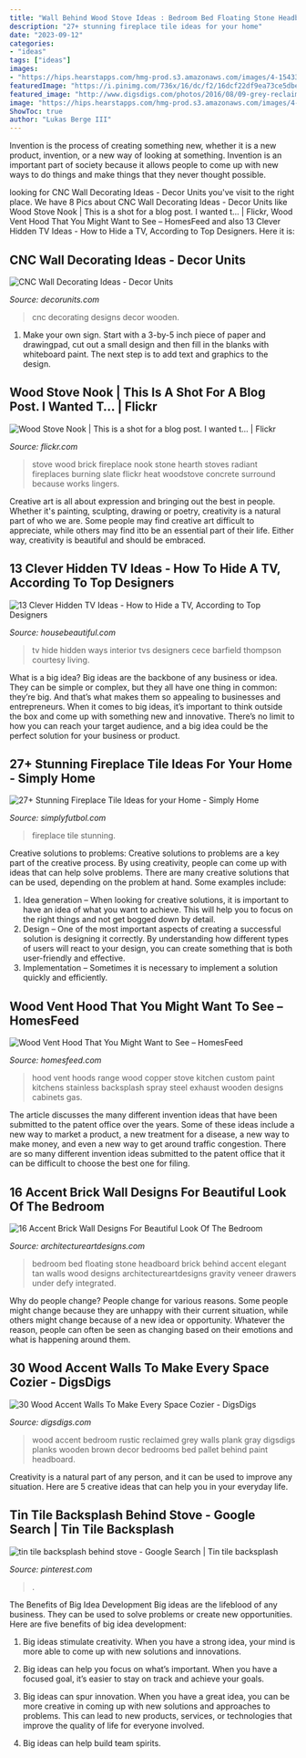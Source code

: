 ```yaml
---
title: "Wall Behind Wood Stove Ideas : Bedroom Bed Floating Stone Headboard Brick Behind Accent Elegant Tan Walls Wood Designs Architectureartdesigns Gravity Veneer Drawers Under Defy Integrated"
description: "27+ stunning fireplace tile ideas for your home"
date: "2023-09-12"
categories:
- "ideas"
tags: ["ideas"]
images:
- "https://hips.hearstapps.com/hmg-prod.s3.amazonaws.com/images/4-1543356304.jpg?crop=0.7596475235490733xw:1xh;center,top&amp;resize=480:*"
featuredImage: "https://i.pinimg.com/736x/16/dc/f2/16dcf22df9ea73ce5dbe6f7cd645cec5.jpg"
featured_image: "http://www.digsdigs.com/photos/2016/08/09-grey-reclaimed-wood-wall-for-a-rustic-bedroom.jpg"
image: "https://hips.hearstapps.com/hmg-prod.s3.amazonaws.com/images/4-1543356304.jpg?crop=0.7596475235490733xw:1xh;center,top&amp;resize=480:*"
ShowToc: true
author: "Lukas Berge III"
---
```



Invention is the process of creating something new, whether it is a new product, invention, or a new way of looking at something. Invention is an important part of society because it allows people to come up with new ways to do things and make things that they never thought possible.

	

		
looking for CNC Wall Decorating Ideas - Decor Units you've visit to the right place. We have 8 Pics about CNC Wall Decorating Ideas - Decor Units like Wood Stove Nook | This is a shot for a blog post. I wanted t… | Flickr, Wood Vent Hood That You Might Want to See – HomesFeed and also 13 Clever Hidden TV Ideas - How to Hide a TV, According to Top Designers. Here it is:
		
    
## CNC Wall Decorating Ideas - Decor Units

<img loading=lazy src="https://2.bp.blogspot.com/-51O8H_dSXDk/V9sBTVFA1GI/AAAAAAAAsqI/e54h_pyFJOUUyTzvqLiu1r9DWD57aTswACLcB/s1600/433.jpg" onerror="this.onerror=null;this.src='https://tse1.mm.bing.net/th?id=OIP.0zPX2AezJbOLQAwBARSERAHaJ4&amp;pid=15.1';" alt="CNC Wall Decorating Ideas - Decor Units">

_Source: decorunits.com_

>cnc decorating designs decor wooden. 

	

1. Make your own sign. Start with a 3-by-5 inch piece of paper and drawingpad, cut out a small design and then fill in the blanks with whiteboard paint. The next step is to add text and graphics to the design.

    
## Wood Stove Nook | This Is A Shot For A Blog Post. I Wanted T… | Flickr

<img loading=lazy src="https://live.staticflickr.com/6003/6205062154_2b1ce3466e.jpg" onerror="this.onerror=null;this.src='https://tse2.mm.bing.net/th?id=OIP.WlLTDyv0BuEZNH-uSJIXVQAAAA&amp;pid=15.1';" alt="Wood Stove Nook | This is a shot for a blog post. I wanted t… | Flickr">

_Source: flickr.com_

>stove wood brick fireplace nook stone hearth stoves radiant fireplaces burning slate flickr heat woodstove concrete surround because works lingers. 

	

Creative art is all about expression and bringing out the best in people. Whether it's painting, sculpting, drawing or poetry, creativity is a natural part of who we are. Some people may find creative art difficult to appreciate, while others may find itto be an essential part of their life. Either way, creativity is beautiful and should be embraced.

    
## 13 Clever Hidden TV Ideas - How To Hide A TV, According To Top Designers

<img loading=lazy src="https://hips.hearstapps.com/hmg-prod.s3.amazonaws.com/images/4-1543356304.jpg?crop=0.7596475235490733xw:1xh;center,top&amp;resize=480:*" onerror="this.onerror=null;this.src='https://tse3.mm.bing.net/th?id=OIP.Yo0d9feHfQa_aRMtBwT4NQHaLH&amp;pid=15.1';" alt="13 Clever Hidden TV Ideas - How to Hide a TV, According to Top Designers">

_Source: housebeautiful.com_

>tv hide hidden ways interior tvs designers cece barfield thompson courtesy living. 

	

What is a big idea?
Big ideas are the backbone of any business or idea. They can be simple or complex, but they all have one thing in common: they’re big. And that’s what makes them so appealing to businesses and entrepreneurs. When it comes to big ideas, it’s important to think outside the box and come up with something new and innovative. There’s no limit to how you can reach your target audience, and a big idea could be the perfect solution for your business or product.

    
## 27+ Stunning Fireplace Tile Ideas For Your Home - Simply Home

<img loading=lazy src="http://simplyfutbol.com/wp-content/uploads/2017/04/Fireplace-Tile-Ideas-Pinterest.jpg" onerror="this.onerror=null;this.src='https://tse2.mm.bing.net/th?id=OIP.zz2IrnGQYwhSUZrxS6NykgHaSp&amp;pid=15.1';" alt="27+ Stunning Fireplace Tile Ideas for your Home - Simply Home">

_Source: simplyfutbol.com_

>fireplace tile stunning. 

	

Creative solutions to problems:
Creative solutions to problems are a key part of the creative process. By using creativity, people can come up with ideas that can help solve problems. There are many creative solutions that can be used, depending on the problem at hand. Some examples include:
1. Idea generation – When looking for creative solutions, it is important to have an idea of what you want to achieve. This will help you to focus on the right things and not get bogged down by detail.
2. Design – One of the most important aspects of creating a successful solution is designing it correctly. By understanding how different types of users will react to your design, you can create something that is both user-friendly and effective.
3. Implementation – Sometimes it is necessary to implement a solution quickly and efficiently.

    
## Wood Vent Hood That You Might Want To See – HomesFeed

<img loading=lazy src="https://homesfeed.com/wp-content/uploads/2015/09/stunning-kitchen-ideas-with-wood-vent-hood-and-cool-backspashes-and-stainless-steel-stove-and-wooden-cabinets-with-marble-countertop.jpg" onerror="this.onerror=null;this.src='https://tse2.mm.bing.net/th?id=OIP.yb1cX_YQScDlIQnyy6ySywHaLJ&amp;pid=15.1';" alt="Wood Vent Hood That You Might Want to See – HomesFeed">

_Source: homesfeed.com_

>hood vent hoods range wood copper stove kitchen custom paint kitchens stainless backsplash spray steel exhaust wooden designs cabinets gas. 

	

The article discusses the many different invention ideas that have been submitted to the patent office over the years. Some of these ideas include a new way to market a product, a new treatment for a disease, a new way to make money, and even a new way to get around traffic congestion. There are so many different invention ideas submitted to the patent office that it can be difficult to choose the best one for filing.

    
## 16 Accent Brick Wall Designs For Beautiful Look Of The Bedroom

<img loading=lazy src="http://www.architectureartdesigns.com/wp-content/uploads/2015/12/98-630x419.jpg" onerror="this.onerror=null;this.src='https://tse3.mm.bing.net/th?id=OIP.LBATZDdphDkxx-Om5Ql-vwHaE7&amp;pid=15.1';" alt="16 Accent Brick Wall Designs For Beautiful Look Of The Bedroom">

_Source: architectureartdesigns.com_

>bedroom bed floating stone headboard brick behind accent elegant tan walls wood designs architectureartdesigns gravity veneer drawers under defy integrated. 

	

Why do people change?
People change for various reasons. Some people might change because they are unhappy with their current situation, while others might change because of a new idea or opportunity. Whatever the reason, people can often be seen as changing based on their emotions and what is happening around them.

    
## 30 Wood Accent Walls To Make Every Space Cozier - DigsDigs

<img loading=lazy src="http://www.digsdigs.com/photos/2016/08/09-grey-reclaimed-wood-wall-for-a-rustic-bedroom.jpg" onerror="this.onerror=null;this.src='https://tse4.mm.bing.net/th?id=OIP.PI6hl3i8i3mgDIrVIFILWQHaJ4&amp;pid=15.1';" alt="30 Wood Accent Walls To Make Every Space Cozier - DigsDigs">

_Source: digsdigs.com_

>wood accent bedroom rustic reclaimed grey walls plank gray digsdigs planks wooden brown decor bedrooms bed pallet behind paint headboard. 

	

Creativity is a natural part of any person, and it can be used to improve any situation. Here are 5 creative ideas that can help you in your everyday life.

    
## Tin Tile Backsplash Behind Stove - Google Search | Tin Tile Backsplash

<img loading=lazy src="https://i.pinimg.com/736x/16/dc/f2/16dcf22df9ea73ce5dbe6f7cd645cec5.jpg" onerror="this.onerror=null;this.src='https://tse4.mm.bing.net/th?id=OIP.izwb7-3Oec-ukJijouXBiAHaNK&amp;pid=15.1';" alt="tin tile backsplash behind stove - Google Search | Tin tile backsplash">

_Source: pinterest.com_

>. 

	

The Benefits of Big Idea Development
Big ideas are the lifeblood of any business. They can be used to solve problems or create new opportunities. Here are five benefits of big idea development:
1. Big ideas stimulate creativity. When you have a strong idea, your mind is more able to come up with new solutions and innovations.

2. Big ideas can help you focus on what’s important. When you have a focused goal, it’s easier to stay on track and achieve your goals.

3. Big ideas can spur innovation. When you have a great idea, you can be more creative in coming up with new solutions and approaches to problems. This can lead to new products, services, or technologies that improve the quality of life for everyone involved.

4. Big ideas can help build team spirits.

